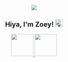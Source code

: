 <p align="center">
  <img src="https://github.com/MsZoezo/MsZoezo/raw/main/images/banner.png">
</p>

<h2 align="center">Hiya, I'm Zoey! <img src="https://fonts.gstatic.com/s/e/notoemoji/latest/1f44b_1f3fb/512.gif" alt="👋" width="24" height="24"></h2>

<p align="center">
  <a href="https://zoezo.dev/" alt="Zoey's portfolio" target="_blank">
    <img src="https://github.com/MsZoezo/MsZoezo/raw/main/images/portfolio-button.png" height="70" />
  </a>
  <a href="https://zoezo.dev/blog" alt="Zoey's blog" target="_blank">
    <img src="https://github.com/MsZoezo/MsZoezo/raw/main/images/blog-button.png" height="70" />
  </a>
</p>
